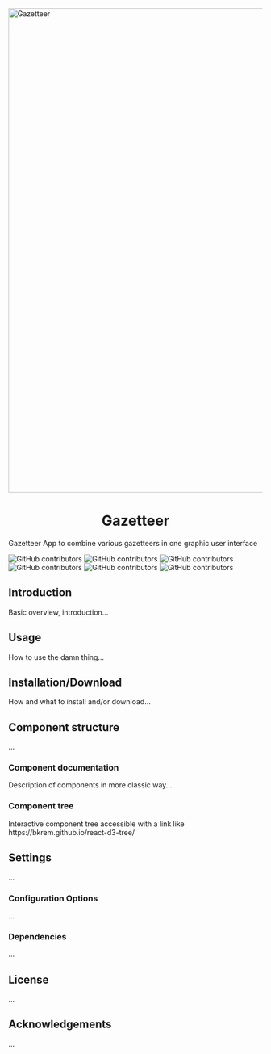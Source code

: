 <img width="959" alt="Gazetteer" src="https://user-images.githubusercontent.com/56873797/184392847-00dfcd90-eee6-47ca-b095-1367733fdcc8.png">


<h1 align="center">Gazetteer</h1>


Gazetteer App to combine various gazetteers in one graphic user interface

![GitHub contributors](https://img.shields.io/badge/react-16.13-blue) ![GitHub contributors](https://img.shields.io/badge/leaflet-1.6-blue) ![GitHub contributors](https://img.shields.io/badge/antdesign-4.16.7-blue) ![GitHub contributors](https://img.shields.io/badge/redux-4.0.5-blue) ![GitHub contributors](https://img.shields.io/badge/contributions-welcome-green) ![GitHub contributors](https://img.shields.io/github/contributors/ihor-doroschenko/gazetteer)

<h2>Introduction</h2>
Basic overview, introduction...
<h2>Usage</h2>
How to use the damn thing...
<h2>Installation/Download</h2>
How and what to install and/or download...
<h2>Component structure</h2>
...
<h3>Component documentation</h3>
Description of components in more classic way...
<h3>Component tree</h3>
Interactive component tree accessible with a link like https://bkrem.github.io/react-d3-tree/
<h2>Settings</h2>
...
<h3>Configuration Options</h3>
...
<h3>Dependencies</h3>
...
<h2>License</h2>
...
<h2>Acknowledgements</h2>
...
